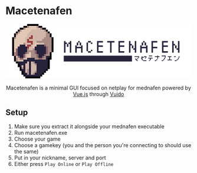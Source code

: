 # Macetenafen
<p align="center">
    <img src="header.png">
</p>

<p align="center">
Macetenafen is a minimal GUI focused on netplay for mednafen powered by 
<a href="https://vuejs.org/">Vue.js</a> through <a href="https://vuido.mimec.org/">Vuido</a>
</p>

## Setup

1. Make sure you extract it alongside your mednafen executable
1. Run macetenafen.exe
1. Choose your game
1. Choose a gamekey (you and the person you're connecting to should use the same) 
1. Put in your nickname, server and port
1. Either press `Play Online` or `Play Offline`